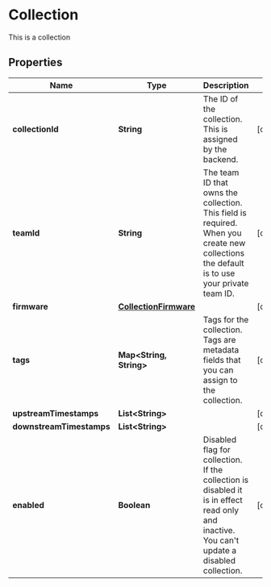 

# Collection

This is a collection

## Properties

| Name | Type | Description | Notes |
|------------ | ------------- | ------------- | -------------|
|**collectionId** | **String** | The ID of the collection. This is assigned by the backend. |  [optional] |
|**teamId** | **String** | The team ID that owns the collection. This field is required. When you create new collections the default is to use your private team ID. |  [optional] |
|**firmware** | [**CollectionFirmware**](CollectionFirmware.md) |  |  [optional] |
|**tags** | **Map&lt;String, String&gt;** | Tags for the collection. Tags are metadata fields that you can assign to the collection. |  [optional] |
|**upstreamTimestamps** | **List&lt;String&gt;** |  |  [optional] |
|**downstreamTimestamps** | **List&lt;String&gt;** |  |  [optional] |
|**enabled** | **Boolean** | Disabled flag for collection. If the collection is disabled it is in effect read only and inactive. You can&#39;t update a disabled collection. |  [optional] |



